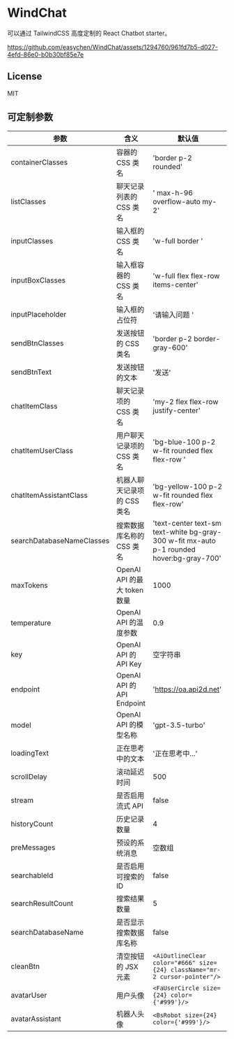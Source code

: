 # WindChat

可以通过 TailwindCSS 高度定制的 React Chatbot starter。



https://github.com/easychen/WindChat/assets/1294760/961fd7b5-d027-4efd-86e0-b0b30bf85e7e



## License

MIT

## 可定制参数


| 参数 | 含义 | 默认值 |
| --- | --- | --- |
| containerClasses | 容器的 CSS 类名 | 'border p-2 rounded' |
| listClasses | 聊天记录列表的 CSS 类名 | ' max-h-96 overflow-auto my-2' |
| inputClasses | 输入框的 CSS 类名 | 'w-full border ' |
| inputBoxClasses | 输入框容器的 CSS 类名 | 'w-full flex flex-row items-center' |
| inputPlaceholder | 输入框的占位符 | '请输入问题 ' |
| sendBtnClasses | 发送按钮的 CSS 类名 | 'border p-2 border-gray-600' |
| sendBtnText | 发送按钮的文本 | '发送' |
| chatItemClass | 聊天记录项的 CSS 类名 | 'my-2 flex flex-row justify-center' |
| chatItemUserClass | 用户聊天记录项的 CSS 类名 | 'bg-blue-100 p-2 w-fit rounded flex flex-row ' |
| chatItemAssistantClass | 机器人聊天记录项的 CSS 类名 | 'bg-yellow-100 p-2 w-fit rounded flex flex-row' |
| searchDatabaseNameClasses | 搜索数据库名称的 CSS 类名 | 'text-center text-sm text-white bg-gray-300 w-fit mx-auto p-1 rounded hover:bg-gray-700' |
| maxTokens | OpenAI API 的最大 token 数量 | 1000 |
| temperature | OpenAI API 的温度参数 | 0.9 |
| key | OpenAI API 的 API Key | 空字符串 |
| endpoint | OpenAI API 的 API Endpoint | 'https://oa.api2d.net' |
| model | OpenAI API 的模型名称 | 'gpt-3.5-turbo' |
| loadingText | 正在思考中的文本 | '正在思考中...' |
| scrollDelay | 滚动延迟时间 | 500 |
| stream | 是否启用流式 API | false |
| historyCount | 历史记录数量 | 4 |
| preMessages | 预设的系统消息 | 空数组 |
| searchableId | 是否启用可搜索的 ID | false |
| searchResultCount | 搜索结果数量 | 5 |
| searchDatabaseName | 是否显示搜索数据库名称 | false |
| cleanBtn | 清空按钮的 JSX 元素 | `<AiOutlineClear color="#666" size={24} className="mr-2 cursor-pointer"/>` |
| avatarUser | 用户头像 | `<FaUserCircle size={24} color={'#999'}/>` |
| avatarAssistant | 机器人头像 | `<BsRobot size={24} color={'#999'}/>` |
